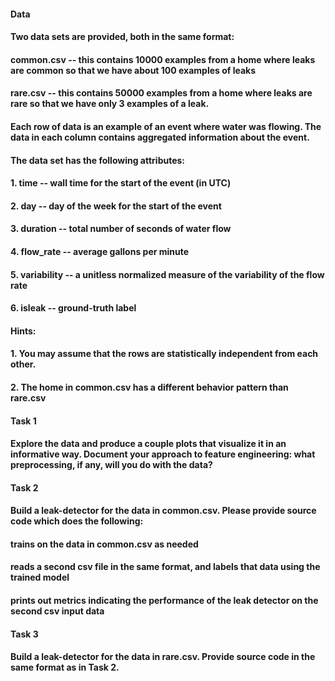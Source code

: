 #### Data
#### Two data sets are provided, both in the same format:
#### common.csv -- this contains 10000 examples from a home where leaks are common so that we have about 100 examples of leaks
#### rare.csv -- this contains 50000 examples from a home where leaks are rare so that we have only 3 examples of a leak.

#### Each row of data is an example of an event where water was flowing. The data in each column contains aggregated information about the event.


#### The data set has the following attributes:
#### 1. time --  wall time for the start of the event (in UTC)
#### 2. day -- day of the week for the start of the event
#### 3. duration -- total number of seconds of water flow
#### 4. flow_rate -- average gallons per minute
#### 5. variability -- a unitless normalized measure of the variability of the flow rate
#### 6. isleak -- ground-truth label

 
#### Hints:
#### 1. You may assume that the rows are statistically independent from each other.
#### 2. The home in common.csv has a different behavior pattern than rare.csv

#### Task 1
#### Explore the data and produce a couple plots that visualize it in an informative way.  Document your approach to feature engineering: what preprocessing, if any, will you do with the data?

#### Task 2
#### Build a leak-detector for the data in common.csv. Please provide source code which does the following: 
#### trains on the data in common.csv as needed
#### reads a second csv file in the same format, and labels that data using the trained model
#### prints out metrics indicating the performance of the leak detector on the second csv input data


#### Task 3
#### Build a leak-detector for the data in rare.csv. Provide source code in the same format as in Task 2.


